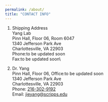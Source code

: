 ```yaml
---
permalink: /about/
title: "CONTACT INFO"
---
```


1. Shipping Address\
   Yang Lab\
   Pinn Hall, Floor 06, Room 6047\
   1340 Jefferson Park Ave\
   Charlottesville, VA 22903\
   Phone:to be updated soon\
   Fax:to be updated soon\

2. Dr. Yang\
   Pinn Hall, Floor 06, Office:to be updated soon\
   1340 Jefferson Park Ave\
   Charlottesville, VA 22903\
   Phone: [216-302-9192](tel:+1-216-302-9192)\
   Email: jieyang@scripps.edu
